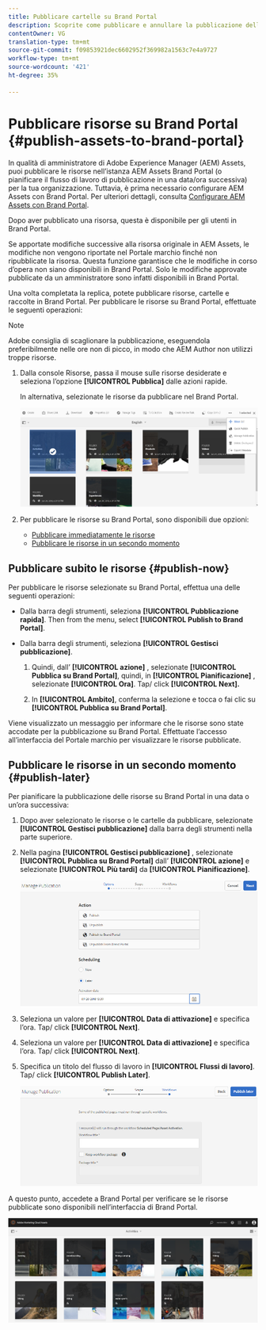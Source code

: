 ```yaml
---
title: Pubblicare cartelle su Brand Portal
description: Scoprite come pubblicare e annullare la pubblicazione delle risorse in Brand Portal.
contentOwner: VG
translation-type: tm+mt
source-git-commit: f09853921dec6602952f369982a1563c7e4a9727
workflow-type: tm+mt
source-wordcount: '421'
ht-degree: 35%

---
```



# Pubblicare risorse su Brand Portal {#publish-assets-to-brand-portal}

In qualità di amministratore di Adobe Experience Manager (AEM) Assets, puoi pubblicare le risorse nell’istanza  AEM Assets Brand Portal (o pianificare il flusso di lavoro di pubblicazione in una data/ora successiva) per la tua organizzazione. Tuttavia, è prima necessario configurare  AEM Assets con Brand Portal. Per ulteriori dettagli, consulta [Configurare AEM Assets con Brand Portal](configure-aem-assets-with-brand-portal.md).

Dopo aver pubblicato una risorsa, questa è disponibile per gli utenti in Brand Portal.

Se apportate modifiche successive alla risorsa originale in  AEM Assets, le modifiche non vengono riportate nel Portale marchio finché non ripubblicate la risorsa. Questa funzione garantisce che le modifiche in corso d’opera non siano disponibili in Brand Portal. Solo le modifiche approvate pubblicate da un amministratore sono infatti disponibili in Brand Portal.

Una volta completata la replica, potete pubblicare risorse, cartelle e raccolte in Brand Portal. Per pubblicare le risorse su Brand Portal, effettuate le seguenti operazioni:

>[!NOTE]
>
>Adobe consiglia di scaglionare la pubblicazione, eseguendola preferibilmente nelle ore non di picco, in modo che AEM Author non utilizzi troppe risorse.

1. Dalla console Risorse, passa il mouse sulle risorse desiderate e seleziona l’opzione **[!UICONTROL Pubblica]** dalle azioni rapide.

   In alternativa, selezionate le risorse da pubblicare nel Brand Portal.

   ![publish2bp-2](assets/publish2bp-2.png)

2. Per pubblicare le risorse su Brand Portal, sono disponibili due opzioni:
   * [Pubblicare immediatamente le risorse](#publish-now)
   * [Pubblicare le risorse in un secondo momento](#publish-later)

## Pubblicare subito le risorse {#publish-now}

Per pubblicare le risorse selezionate su Brand Portal, effettua una delle seguenti operazioni:

* Dalla barra degli strumenti, seleziona **[!UICONTROL Pubblicazione rapida]**. Then from the menu, select **[!UICONTROL Publish to Brand Portal]**.

* Dalla barra degli strumenti, seleziona **[!UICONTROL Gestisci pubblicazione]**.

   1. Quindi, dall’ **[!UICONTROL azione]** , selezionate **[!UICONTROL Pubblica su Brand Portal]**, quindi, in **[!UICONTROL Pianificazione]** , selezionate **[!UICONTROL Ora]**. Tap/ click **[!UICONTROL Next].**

   2. In **[!UICONTROL Ambito]**, conferma la selezione e tocca o fai clic su **[!UICONTROL Pubblica su Brand Portal]**.

Viene visualizzato un messaggio per informare che le risorse sono state accodate per la pubblicazione su Brand Portal. Effettuate l’accesso all’interfaccia del Portale marchio per visualizzare le risorse pubblicate.

## Pubblicare le risorse in un secondo momento {#publish-later}

Per pianificare la pubblicazione delle risorse su Brand Portal in una data o un’ora successiva:

1. Dopo aver selezionato le risorse o le cartelle da pubblicare, selezionate **[!UICONTROL Gestisci pubblicazione]** dalla barra degli strumenti nella parte superiore.
2. Nella pagina **[!UICONTROL Gestisci pubblicazione]** , selezionate **[!UICONTROL Pubblica su Brand Portal]** dall’ **[!UICONTROL azione]** e selezionate **[!UICONTROL Più tardi]** da **[!UICONTROL Pianificazione]**.

   ![publishlaterbp-1](assets/publishlaterbp-1.png)

3. Seleziona un valore per **[!UICONTROL Data di attivazione]** e specifica l’ora. Tap/ click **[!UICONTROL Next]**.
4. Seleziona un valore per **[!UICONTROL Data di attivazione]** e specifica l’ora. Tap/ click **[!UICONTROL Next]**.
5. Specifica un titolo del flusso di lavoro in **[!UICONTROL Flussi di lavoro]**. Tap/ click **[!UICONTROL Publish Later]**.

   ![publishworkflow](assets/publishworkflow.png)

A questo punto, accedete a Brand Portal per verificare se le risorse pubblicate sono disponibili nell’interfaccia di Brand Portal.

![bp_631_landing_page](assets/bp_landing_page.png)
